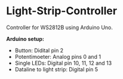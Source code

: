 # Light-Strip-Controller
 Controller for WS2812B using Arduino Uno.
 
 **Arduino setup:**
 - Button: Didital pin 2
 - Potentimoeter: Analog pins 0 and 1
 - Single LEDs: Digital pin 10, 11, 12 and 13
 - Dataline to light strip: Digital pin 5
